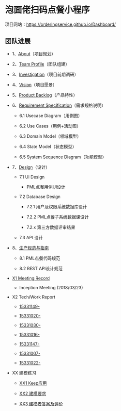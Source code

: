 # 泡面佬扫码点餐小程序

项目网站：https://orderingservice.github.io/Dashboard/

## 团队进展

* 1、[About](docs/01_about.md)（项目规划）

* 2、[Team Profile](docs/02_team_profile.md)（团队组建）

* 3、[Investigation](docs/03_investigation.pdf)（项目前期调研）

* 4、[Vision](docs/04_vision.md)（项目愿景）

* 5、[Product Backlog](docs/05_backlog.md)（产品特性）

* 6、[Requirement Specification](docs/06_requirement_specification.md)（需求规格说明）

    - 6.1 Usecase Diagram（用例图）

    - 6.2 Use Cases（用例+活动图）

    - 6.3 Domain Model（领域模型）

    - 6.4 State Model（状态模型）

    - 6.5 System Sequence Diagram（功能模型）

* 7、[Design](docs/07_design.md)（设计）

    - 7.1 UI Design

        - PML点餐用例UI设计

    - 7.2 Database Design

        - 7.2.1 用户及权限系统数据库设计

        - 7.2.2 PML点餐子系统数据课设计

        - 7.2.x 第三方数据评审结果

    - 7.3 API 设计

* 8、[生产规范与指南]()

    - 8.1 PML点餐代码规范

    - 8.2 REST API设计规范

* [X1 Meeting Record](docs/X1_meeting_record.md)

    - Inception Meeting (2018/03/23)

* X2 Tech/Work Report

    - [15331149-]()

    - [15331020-]()

    - [15331030-]()

    - [15331016-]()

    - [15331147-]()

    - [15331007-]()

    - [15331022-]()

* XX 建模练习

    - [XX1 Keep应用](XX_exercise/XX1_Keep.pdf)

    - [XX2 建模要求](XX_exercise/XX2_Modeling_Requirements.md)

    - [XX3 建模者答案及评价](XX_exercise/XX3_Answer_Judgement.md)
